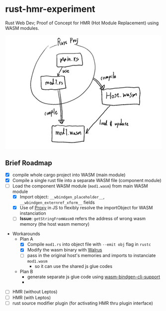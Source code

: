 # rust-hmr-experiment

Rust Web Dev;
Proof of Concept for HMR (Hot Module Replacement) using WASM modules.

![overview](./README_MEDIA/brief_overview.png)

## Brief Roadmap

- [x] compile whole cargo project into WASM (main module)
- [x] Compile a single rust file into a separate WASM file (component module)
- [ ] Load the component WASM module (`mod1.wasm`) from main WASM module
  - [x] Import object: `__wbindgen_placeholder__`, `__wbindgen_externref_xform__` fields
  - [x] Use of [Proxy](https://developer.mozilla.org/en-US/docs/Web/JavaScript/Reference/Global_Objects/Proxy) in JS to flexibly resolve the importObject for WASM instanciation
  - [ ] **Issue**: `getStringFromWasm0` refers the address of wrong wasm memory (the host wasm memory)
- Workarounds
  - Plan A
    - [x] Compile `mod1.rs` into object file with `--emit obj` flag in `rustc`
    - [x] Modify the wasm binary with [Walrus](https://github.com/rustwasm/walrus)
    - [ ] pass in the original host's memories and imports to instanciate `mod1.wasm`
      - so it can use the shared js glue codes
  - Plan B
    - generate separate js glue code using [wasm-bindgen-cli-support](https://docs.rs/wasm-bindgen-cli-support/latest/wasm_bindgen_cli_support/index.html)
    - 
- [ ] HMR (without Leptos)
- [ ] HMR (with Leptos)
- [ ] rust source modifier plugin (for activating HMR thru plugin interface)

